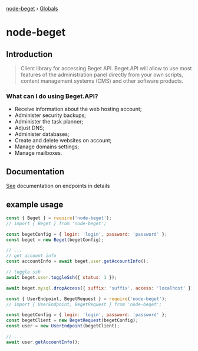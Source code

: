 [node-beget](README.md) › [Globals](globals.md)

# node-beget

## Introduction

> Client library for accessing Beget API. Beget.API will allow to use most features of the administration panel directly from your own scripts, content management systems (CMS) and other software products.

### What can I do using Beget.API?
- Receive information about the web hosting account;
- Administer security backups;
- Administer the task planner;
- Adjust DNS;
- Administer databases;
- Create and delete websites on account;
- Manage domains settings;
- Manage mailboxes.

## Documentation

[See](./docs/globals.md) documentation on endpoints in details

## example usage

```js
const { Beget } = require('node-beget');
// import { Beget } from 'node-beget';

const begetConfig = { login: 'login', password: 'password' };
const beget = new Beget(begetConfig);

// ...
// get account info
const accountInfo = await beget.user.getAccountInfo();

// toggle ssh
await beget.user.toggleSsh({ status: 1 });

await beget.mysql.dropAccess({ suffix: 'suffix', access: 'localhost' });

```

```js
const { UserEndpoint, BegetRequest } = require('node-beget');
// import { UserEndpoint, BegetRequest } from 'node-beget';

const begetConfig = { login: 'login', password: 'password' };
const begetClient = new BegetRequest(begetConfig);
const user = new UserEndpoint(begetClient);

// ...
await user.getAccountInfo();
```
